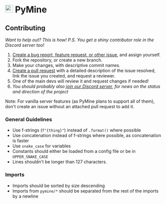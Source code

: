 # <img src="https://i.imgur.com/hXiemtm.png" height=25> PyMine
## Contributing
*Want to help out? This is how! P.S. You get a shiny contributor role in the Discord server too!*

1. [Create a bug report, feature request, or other issue](https://github.com/py-mine/PyMine/issues), and assign yourself.
2. Fork the repository, or create a new branch.
3. Make your changes, with descriptive commit names.
4. [Create a pull request](https://github.com/py-mine/PyMine/pulls) with a detailed description of the issue resolved, link the issue you created, and request a reviewer.
5. One of the main devs will review it and request changes if needed!
6. *You should probably also [join our Discord server](https://discord.gg/dHjv7DJgb2), for news on the status and direction of the project*

Note: For vanilla server features (as PyMine plans to support all of them), don't create an issue without an attached pull request to add it.

### General Guidelines
* Use f-strings (`f"{thing}"`) instead of `.format()` where possible
* Use concatenation instead of f-strings where possible, as concatenation is faster
* Use `snake_case` for variables
* Constants should either be loaded from a config file or be in `UPPER_SNAKE_CASE`
* Lines shouldn't be longer than 127 characters.

### Imports
* Imports should be sorted by size descending
* Imports from `pymine/*` should be separated from the rest of the imports by a newline
